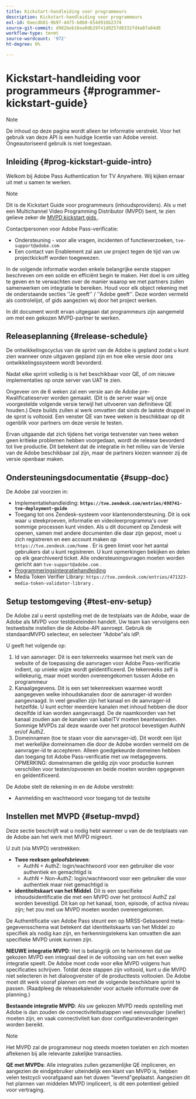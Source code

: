 ```yaml
---
title: Kickstart-handleiding voor programmeurs
description: Kickstart-handleiding voor programmeurs
exl-id: 0aecdb81-9b97-4475-b0b0-654d916b2374
source-git-commit: d982beb16ea0db29f41d0257d8332fd4a07a84d8
workflow-type: tm+mt
source-wordcount: '972'
ht-degree: 0%

---
```


# Kickstart-handleiding voor programmeurs {#programmer-kickstart-guide}

>[!NOTE]
>
>De inhoud op deze pagina wordt alleen ter informatie verstrekt. Voor het gebruik van deze API is een huidige licentie van Adobe vereist. Ongeautoriseerd gebruik is niet toegestaan.

## Inleiding {#prog-kickstart-guide-intro}

Welkom bij Adobe Pass Authentication for TV Anywhere. Wij kijken ernaar uit met u samen te werken.

>[!NOTE]
>
>Dit is de Kickstart Guide voor programmeurs (inhoudsproviders). Als u met een Multichannel Video Programming Distributor (MVPD) bent, te zien gelieve zeker de [ MVPD kickstart gids ](/help/authentication/kickstart/mvpd-kickstart-guide.md).


Contactpersonen voor Adobe Pass-verificatie:

* Ondersteuning - voor alle vragen, incidenten of functieverzoeken, `tve-support@adobe.com`
* Een contact van Enablement zal aan uw project tegen de tijd van uw projectkickoff worden toegewezen.

In de volgende informatie worden enkele belangrijke eerste stappen beschreven om een solide en efficiënt begin te maken. Het doel is om uitleg te geven en te verwachten over de manier waarop we met partners zullen samenwerken om integratie te bereiken. Houd voor elk object rekening met de onderstaande secties &#39;&#39;Je geeft&#39;&#39; / &#39;&#39;Adobe geeft&#39;&#39;. Deze worden vermeld als controlelijst, of gids aangezien wij door het project werken.

In dit document wordt ervan uitgegaan dat programmeurs zijn aangemeld om met een gekozen MVPD-partner te werken.

## Releaseplanning {#release-schedule}

De ontwikkelingscyclus van de sprint van de Adobe is gepland zodat u kunt zien wanneer onze uitgaven gepland zijn en hoe elke versie door ons ontwikkelingssysteem wordt bevorderd.

Nadat elke sprint volledig is is het beschikbaar voor QE, of om nieuwe implementaties op onze server van UAT te zien.

Ongeveer om de 6 weken zal een versie aan de Adobe pre-Kwalificatieserver worden gemaakt. (Dit is de server waar wij onze voorgestelde volgende versie terwijl het uitvoeren van definitieve QE houden.) Deze builds zullen al werk omvatten dat sinds de laatste druppel in de sprot is voltooid. Een venster QE van twee weken is beschikbaar op dit ogenblik voor partners om deze versie te testen.

Ervan uitgaande dat zich tijdens het vorige testvenster van twee weken geen kritieke problemen hebben voorgedaan, wordt de release bevorderd tot live productie. Dit betekent dat de integratie in het milieu van de Versie van de Adobe beschikbaar zal zijn, maar de partners kiezen wanneer zij de versie openbaar maken.

<!--For the latest release schedule information, see the Release Calendar.-->

## Ondersteuningsdocumentatie {#supp-doc}

De Adobe zal voorzien in:

* Implementatiehandleiding: **`https://tve.zendesk.com/entries/498741-tve-deployment-guide`**
* Toegang tot ons Zendesk-systeem voor klantenondersteuning. Dit is ook waar u steekproeven, informatie en videoleerprogramma&#39;s over sommige processen kunt vinden. Als u dit document op Zendesk wilt openen, samen met andere documenten die daar zijn gepost, moet u zich registreren en een account maken op `https://tve.zendesk.com/home` . Er is geen limiet voor het aantal gebruikers dat u kunt registreren.  U kunt opmerkingen bekijken en delen op elk gearchiveerd ticket. Alle ondersteuningsvragen moeten worden gericht aan `tve-support@adobe.com` .
* [Programmeringsintegratiehandleiding](/help/authentication/integration-guide-programmers/programmer-integration-guide-overview.md)
* Media Token Verifier Library: `https://tve.zendesk.com/entries/471323-media-token-validator-library` .

## Setup testomgeving {#test-env-setup}

De Adobe zal u eerst opstelling met de de testplaats van de Adobe, waar de Adobe als MVPD voor testdoeleinden handelt. Uw team kan vervolgens een testwebsite instellen die de Adobe-API aanroept. Gebruik de standaardMVPD selecteur, en selecteer &quot;Adobe&quot;als idP.

U geeft het volgende op:

1. Id van aanvrager. Dit is een tekenreeks waarmee het merk van de website of de toepassing die aanvragen voor Adobe Pass-verificatie indient, op unieke wijze wordt geïdentificeerd. De tekenreeks zelf is willekeurig, maar moet worden overeengekomen tussen Adobe en programmeur
1. Kanaalgegevens. Dit is een set tekenreeksen waarmee wordt aangegeven welke inhoudskanalen door de aanvrager-id worden aangevraagd. In veel gevallen zijn het kanaal en de aanvrager-id hetzelfde. U kunt echter meerdere kanalen met inhoud hebben die door dezelfde id kan worden aangevraagd. De de naamkoorden van het kanaal zouden aan de kanalen van kabelTV moeten beantwoorden. Sommige MVPDs zal deze waarde over het protocol bevestigen AuthN en/of AuthZ.
1. Domeinnamen (toe te staan voor die aanvrager-id). Dit wordt een lijst met werkelijke domeinnamen die door de Adobe worden vermeld om de aanvrager-id te accepteren. Alleen goedgekeurde domeinen hebben dan toegang tot Adobe Pass-verificatie met uw metagegevens. OPMERKING: domeinnamen die geldig zijn voor productie kunnen verschillen voor testen/opvoeren en beide moeten worden opgegeven en geïdentificeerd.

De Adobe stelt de rekening in en de Adobe verstrekt:

* Aanmelding en wachtwoord voor toegang tot de testsite

## Instellen met MVPD {#setup-mvpd}

Deze sectie beschrijft wat u nodig hebt wanneer u van de de testplaats van de Adobe aan het werk met MVPD migreert.

U zult (via MVPD) verstrekken:

* **Twee reeksen geloofsbrieven**:
   * AuthN + AuthZ: login/wachtwoord voor een gebruiker die voor authentiek en gemachtigd is
   * AuthN + Non-AuthZ: login/wachtwoord voor een gebruiker die voor authentiek maar niet gemachtigd is
* **identiteitskaart van het Middel**. Dit is een specifieke inhoudsidentificatie die met een MVPD over het protocol AuthZ zal worden bevestigd. Dit kan op het kanaal, toon, episode, of activa niveau zijn; het zou met uw MVPD moeten worden overeengekomen.

De Authentificatie van Adobe Pass steunt een op MRSS-Gebaseerd meta-gegevensschema wat betekent dat identiteitskaarts van het Middel zo specifiek als nodig kan zijn, en herkenningstekens kan omvatten die aan specifieke MVPD uniek kunnen zijn.

**NIEUWE integratie MVPD**: Het is belangrijk om te herinneren dat uw gekozen MVPD een integraal deel in de voltooiing van om het even welke integratie speelt. De Adobe moet code voor elke MVPD volgens hun specificaties schrijven. Totdat deze stappen zijn voltooid, kunt u die MVPD niet selecteren in het dialoogvenster of de producttests voltooien. De Adobe moet dit werk vooraf plannen om met de volgende beschikbare sprint te passen. (Raadpleeg de releasekalender voor actuele informatie over de planning.)

**Bestaande integratie MVPD**: Als uw gekozen MVPD reeds opstelling met Adobe is dan zouden de connectiviteitsstappen veel eenvoudiger (sneller) moeten zijn, en vaak connectiviteit kan door configuratieveranderingen worden bereikt.

>[!NOTE]
>
>Het MVPD zal de programmeur nog steeds moeten toelaten en zich moeten aftekenen bij alle relevante zakelijke transacties.

**QE met MVPDs**: Alle integraties zullen gezamenlijke QE impliceren, en aangezien de eindgebruiker uiteindelijk een klant van MVPD is, hebben velen testcycli voorafgaand aan het duwen &quot;levend&quot;geplaatst. Aangezien dit het plannen van middelen MVPD impliceert, is dit een potentieel gebied voor vertraging.

<!--
>[RELATEDINFORMATION]
>[MVPD Kickstart Guide](help\authentication\mvpd-kickstart-guide.md)
-->
